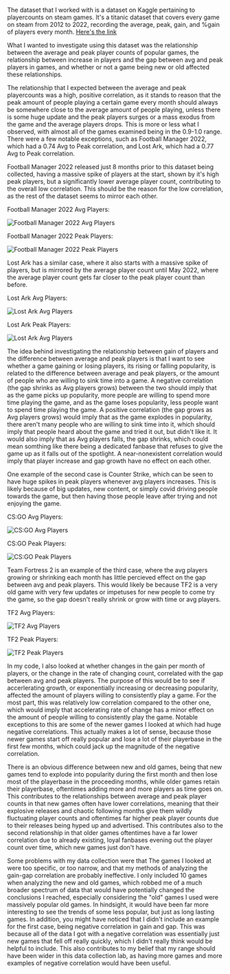 The dataset that I worked with is a dataset on Kaggle pertaining to playercounts on steam games. It's a titanic dataset that covers every game on steam from 2012 to 2022,
recording the average, peak, gain, and %gain of players every month. 
[Here's the link](https://www.kaggle.com/datasets/josephvm/player-counts-on-steam)

What I wanted to investigate using this dataset was the relationship between the average and peak player counts of popular games, the relationship between increase in players and the gap between avg and peak players in games, and whether or not a game being new or old affected these relationships.

The relationship that I expected between the average and peak playercounts was a high, positive correlation, as it stands to reason that the peak amount of people
playing a certain game every month should always be somewhere close to the average amount of people playing, unless there is some huge update and the peak players surges
or a mass exodus from the game and the average players drops. This is more or less what I observed, with almost all of the games examined being in the 0.9-1.0 range.
There were a few notable exceptions, such as Football Manager 2022, which had a 0.74 Avg to Peak correlation, and Lost Ark, which had a 0.77 Avg to Peak correlation.

Football Manager 2022 released just 8 months prior to this dataset being collected, having a massive spike of players at the start, shown by it's high peak players, but a significantly lower average player count, contributing to the overall low correlation. This should be the reason for the low correlation, as the rest of the dataset seems to mirror each other. 

Football Manager 2022 Avg Players:

![Football Manager 2022 Avg Players](https://github.com/HarrisonOwens/ArtOfDataHarrison/blob/master/assets/img/FootballAvg.png?raw=true)

Football Manager 2022 Peak Players:

![Football Manager 2022 Peak Players](https://github.com/HarrisonOwens/ArtOfDataHarrison/blob/master/assets/img/FootballPeak.png?raw=true)

Lost Ark has a similar case, where it also starts with a massive spike of players, but is mirrored by the average player count until May 2022,
where the average player count gets far closer to the peak player count than before.

Lost Ark Avg Players:

![Lost Ark Avg Players](https://github.com/HarrisonOwens/ArtOfDataHarrison/blob/master/assets/img/LostArkAvg.png?raw=true)

Lost Ark Peak Players:

![Lost Ark Avg Players](https://github.com/HarrisonOwens/ArtOfDataHarrison/blob/master/assets/img/LostArkPeak.png?raw=true)

The idea behind investigating the relationship between gain of players and the difference between average and peak players is that I want to see whether a game gaining or losing players, its rising or falling popularity, is related to the difference between average and peak players, or the amount of people who are willing to sink time into a game. A negative correlation (the gap shrinks as Avg players grows) between the two should imply that as the game picks up popularity, more people are willing to spend more time playing the game, and as the game loses popularity, less people want to spend time playing the game. A positive correlation (the gap grows as Avg players grows) would imply that as the game explodes in popularity, there aren't many people who are willing to sink time into it, which should imply that people heard about the game and tried it out, but didn't like it. It would also imply that as Avg players falls, the gap shrinks, which could mean somthing like there being a dedicated fanbase that refuses to give the game up as it falls out of the spotlight. A near-nonexistent correlation would imply that player increase and gap growth have no effect on each other.

One example of the second case is Counter Strike, which can be seen to have huge spikes in peak players whenever avg players increases. This is likely because of big updates, new content, or simply covid driving people towards the game, but then having those people leave after trying and not enjoying the game.

CS:GO Avg Players:

![CS:GO Avg Players](https://github.com/HarrisonOwens/ArtOfDataHarrison/blob/master/assets/img/CounterStrikeAvg.png?raw=true)

CS:GO Peak Players:

![CS:GO Peak Players](https://github.com/HarrisonOwens/ArtOfDataHarrison/blob/master/assets/img/CounterStrikePeak.png?raw=true)

Team Fortress 2 is an example of the third case, where the avg players growing or shrinking each month has little percieved effect on the gap between avg and peak players. This would likely be because TF2 is a very old game with very few updates or impetuses for new people to come try the game, so the gap doesn't really shrink or grow with time or avg players.

TF2 Avg Players:

![TF2 Avg Players](https://github.com/HarrisonOwens/ArtOfDataHarrison/blob/master/assets/img/TF2Avg.png?raw=true)

TF2 Peak Players:

![TF2 Peak Players](https://github.com/HarrisonOwens/ArtOfDataHarrison/blob/master/assets/img/TF2Peak.png?raw=true)

In my code, I also looked at whether changes in the gain per month of players, or the change in the rate of changing count, correlated with the gap between avg and peak players. The purpose of this would be to see if accerlerating  growth, or exponentially increasing or decreasing popularity, affected the amount of players willing to consistently play a game. For the most part, this was relatively low correlation compared to the other one, which would imply that accelerating rate of change has a minor effect on the amount of people willing to consistently play the game. Notable exceptions to this are some of the newer games I looked at which had huge negative correlations. This actually makes a lot of sense, because those newer games start off really popular and lose a lot of their playerbase in the first few months, which could jack up the magnitude of the negative correlation.

There is an obvious difference between new and old games, being that new games tend to explode into popularity during the first month and then lose most of the playerbase in the proceeding months, while older games retain their playerbase, oftentimes adding more and more players as time goes on. This contributes to the relationships between average and peak player counts in that new games often have lower correlations, meaning that their explosive releases and chaotic following months give them wildly fluctuating player counts and oftentimes far higher peak player counts due to their releases being hyped up and advertised. This contributes also to the second relationship in that older games oftentimes have a far lower correlation due to already existing, loyal fanbases evening out the player count over time, which new games just don't have.

Some problems with my data collection were that The games I looked at were too specific, or too narrow, and that my methods of analyzing the gain-gap correlation are probably ineffective. I only included 10 games when analyzing the new and old games, which robbed me of a much broader spectrum of data that would have potentially changed the conclusions I reached, especially considering the "old" games I used were massively popular old games. In hindsight, it would have been far more interesting to see the trends of some less popular, but just as long lasting games. In addition, you might have noticed that I didn't include an example for the first case, being negative correlation in gain and gap. This was because all of the data I got with a negative correlation was essentially just new games that fell off really quickly, which I didn't really think would be helpful to include. This also contributes to my belief that my range should have been wider in this data collection lab, as having more games and more examples of negative correlation would have been useful.
